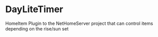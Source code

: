 DayLiteTimer
============

HomeItem Plugin to the NetHomeServer project that can control items depending on the rise/sun set
